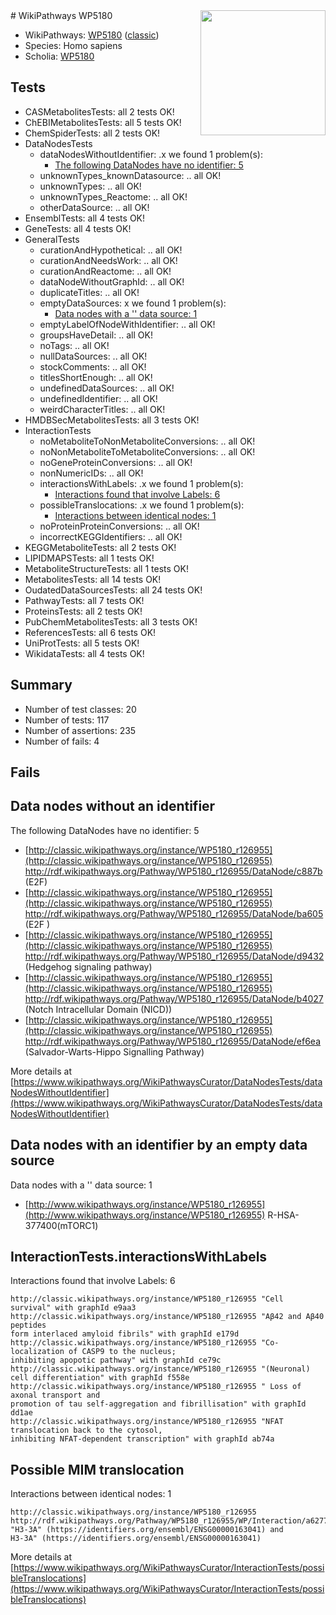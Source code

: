 <img style="float: right; width: 200px" src="https://upload.wikimedia.org/wikipedia/commons/thumb/8/83/Wplogo_with_text_500.png/640px-Wplogo_with_text_500.png" />
# WikiPathways WP5180

* WikiPathways: [WP5180](https://wikipathways.org/pathways/WP5180) ([classic](https://classic.wikipathways.org/instance/WP5180))
* Species: Homo sapiens
* Scholia: [WP5180](https://scholia.toolforge.org/wikipathways/WP5180)
## Tests
* CASMetabolitesTests: all 2 tests OK!
* ChEBIMetabolitesTests: all 5 tests OK!
* ChemSpiderTests: all 2 tests OK!
* DataNodesTests
    * dataNodesWithoutIdentifier: .x we found 1 problem(s):
        * [The following DataNodes have no identifier: 5](#d2d32fa4)
    * unknownTypes_knownDatasource: .. all OK!
    * unknownTypes: .. all OK!
    * unknownTypes_Reactome: .. all OK!
    * otherDataSource: .. all OK!
* EnsemblTests: all 4 tests OK!
* GeneTests: all 4 tests OK!
* GeneralTests
    * curationAndHypothetical: .. all OK!
    * curationAndNeedsWork: .. all OK!
    * curationAndReactome: .. all OK!
    * dataNodeWithoutGraphId: .. all OK!
    * duplicateTitles: .. all OK!
    * emptyDataSources: x we found 1 problem(s):
        * [Data nodes with a '' data source: 1](#3d121fcc)
    * emptyLabelOfNodeWithIdentifier: .. all OK!
    * groupsHaveDetail: .. all OK!
    * noTags: .. all OK!
    * nullDataSources: .. all OK!
    * stockComments: .. all OK!
    * titlesShortEnough: .. all OK!
    * undefinedDataSources: .. all OK!
    * undefinedIdentifier: .. all OK!
    * weirdCharacterTitles: .. all OK!
* HMDBSecMetabolitesTests: all 3 tests OK!
* InteractionTests
    * noMetaboliteToNonMetaboliteConversions: .. all OK!
    * noNonMetaboliteToMetaboliteConversions: .. all OK!
    * noGeneProteinConversions: .. all OK!
    * nonNumericIDs: .. all OK!
    * interactionsWithLabels: .x we found 1 problem(s):
        * [Interactions found that involve Labels: 6](#630d267d)
    * possibleTranslocations: .x we found 1 problem(s):
        * [Interactions between identical nodes: 1](#1c118206)
    * noProteinProteinConversions: .. all OK!
    * incorrectKEGGIdentifiers: .. all OK!
* KEGGMetaboliteTests: all 2 tests OK!
* LIPIDMAPSTests: all 1 tests OK!
* MetaboliteStructureTests: all 1 tests OK!
* MetabolitesTests: all 14 tests OK!
* OudatedDataSourcesTests: all 24 tests OK!
* PathwayTests: all 7 tests OK!
* ProteinsTests: all 2 tests OK!
* PubChemMetabolitesTests: all 3 tests OK!
* ReferencesTests: all 6 tests OK!
* UniProtTests: all 5 tests OK!
* WikidataTests: all 4 tests OK!


## Summary

* Number of test classes: 20
* Number of tests: 117
* Number of assertions: 235
* Number of fails: 4

## Fails

<a name="d2d32fa4" />

## Data nodes without an identifier

The following DataNodes have no identifier: 5

* [http://classic.wikipathways.org/instance/WP5180_r126955](http://classic.wikipathways.org/instance/WP5180_r126955) http://rdf.wikipathways.org/Pathway/WP5180_r126955/DataNode/c887b (E2F)
* [http://classic.wikipathways.org/instance/WP5180_r126955](http://classic.wikipathways.org/instance/WP5180_r126955) http://rdf.wikipathways.org/Pathway/WP5180_r126955/DataNode/ba605 (E2F
)
* [http://classic.wikipathways.org/instance/WP5180_r126955](http://classic.wikipathways.org/instance/WP5180_r126955) http://rdf.wikipathways.org/Pathway/WP5180_r126955/DataNode/d9432 (Hedgehog signaling pathway)
* [http://classic.wikipathways.org/instance/WP5180_r126955](http://classic.wikipathways.org/instance/WP5180_r126955) http://rdf.wikipathways.org/Pathway/WP5180_r126955/DataNode/b4027 (Notch Intracellular Domain (NICD))
* [http://classic.wikipathways.org/instance/WP5180_r126955](http://classic.wikipathways.org/instance/WP5180_r126955) http://rdf.wikipathways.org/Pathway/WP5180_r126955/DataNode/ef6ea (Salvador-Warts-Hippo 
Signalling Pathway)


More details at [https://www.wikipathways.org/WikiPathwaysCurator/DataNodesTests/dataNodesWithoutIdentifier](https://www.wikipathways.org/WikiPathwaysCurator/DataNodesTests/dataNodesWithoutIdentifier)

<a name="3d121fcc" />

## Data nodes with an identifier by an empty data source

Data nodes with a '' data source: 1

* [http://www.wikipathways.org/instance/WP5180_r126955](http://www.wikipathways.org/instance/WP5180_r126955) R-HSA-377400(mTORC1)


<a name="630d267d" />

## InteractionTests.interactionsWithLabels

Interactions found that involve Labels: 6
```
http://classic.wikipathways.org/instance/WP5180_r126955 "Cell survival" with graphId e9aa3
http://classic.wikipathways.org/instance/WP5180_r126955 "Aβ42 and Aβ40 peptides 
form interlaced amyloid fibrils" with graphId e179d
http://classic.wikipathways.org/instance/WP5180_r126955 "Co-localization of CASP9 to the nucleus;
inhibiting apopotic pathway" with graphId ce79c
http://classic.wikipathways.org/instance/WP5180_r126955 "(Neuronal) cell differentiation" with graphId f558e
http://classic.wikipathways.org/instance/WP5180_r126955 " Loss of axonal transport and 
promotion of tau self-aggregation and fibrillisation" with graphId dd1ae
http://classic.wikipathways.org/instance/WP5180_r126955 "NFAT translocation back to the cytosol,
inhibiting NFAT-dependent transcription" with graphId ab74a
```

<a name="1c118206" />

## Possible MIM translocation

Interactions between identical nodes: 1
```
http://classic.wikipathways.org/instance/WP5180_r126955 http://rdf.wikipathways.org/Pathway/WP5180_r126955/WP/Interaction/a6277 "H3-3A" (https://identifiers.org/ensembl/ENSG00000163041) and 
H3-3A" (https://identifiers.org/ensembl/ENSG00000163041)
```

More details at [https://www.wikipathways.org/WikiPathwaysCurator/InteractionTests/possibleTranslocations](https://www.wikipathways.org/WikiPathwaysCurator/InteractionTests/possibleTranslocations)

